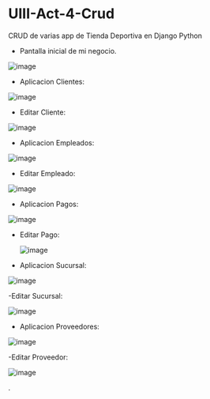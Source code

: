 # UIII-Act-4-Crud
CRUD de varias app de Tienda Deportiva en Django Python

- Pantalla inicial de mi negocio.

![image](https://github.com/user-attachments/assets/5915a7c0-bb3e-4816-8deb-14cb404ef899)

- Aplicacion Clientes:

![image](https://github.com/user-attachments/assets/80953bfa-626e-4eaf-993d-60496fbb5270)

- Editar Cliente:
  
![image](https://github.com/user-attachments/assets/9936d00f-7674-4584-95f5-8ebca8b0806b)

- Aplicacion Empleados:

![image](https://github.com/user-attachments/assets/3a9733aa-77a7-44ce-af68-d959b13eb6a2)

- Editar Empleado:

![image](https://github.com/user-attachments/assets/7dad781c-f6b0-4626-bec9-6de09cc0e62e)

- Aplicacion Pagos:

![image](https://github.com/user-attachments/assets/6ff70eba-3654-4f92-98eb-1ccc748d8cb3)

- Editar Pago:

  ![image](https://github.com/user-attachments/assets/72392417-89c9-4ae6-903f-203506e2c665)

- Aplicacion Sucursal:
  
![image](https://github.com/user-attachments/assets/b950d975-d6b3-4de0-a225-960b3c9d2d0a)

-Editar Sucursal:

![image](https://github.com/user-attachments/assets/217c1015-4a8e-4cbb-9499-3fff6ab9ca47)

- Aplicacion Proveedores:

![image](https://github.com/user-attachments/assets/680e230c-2a99-49ec-af3c-3dc0703f5ba0)

-Editar Proveedor:

![image](https://github.com/user-attachments/assets/a5eb0d29-b44f-4b5b-8af1-5391dd719930)


.
